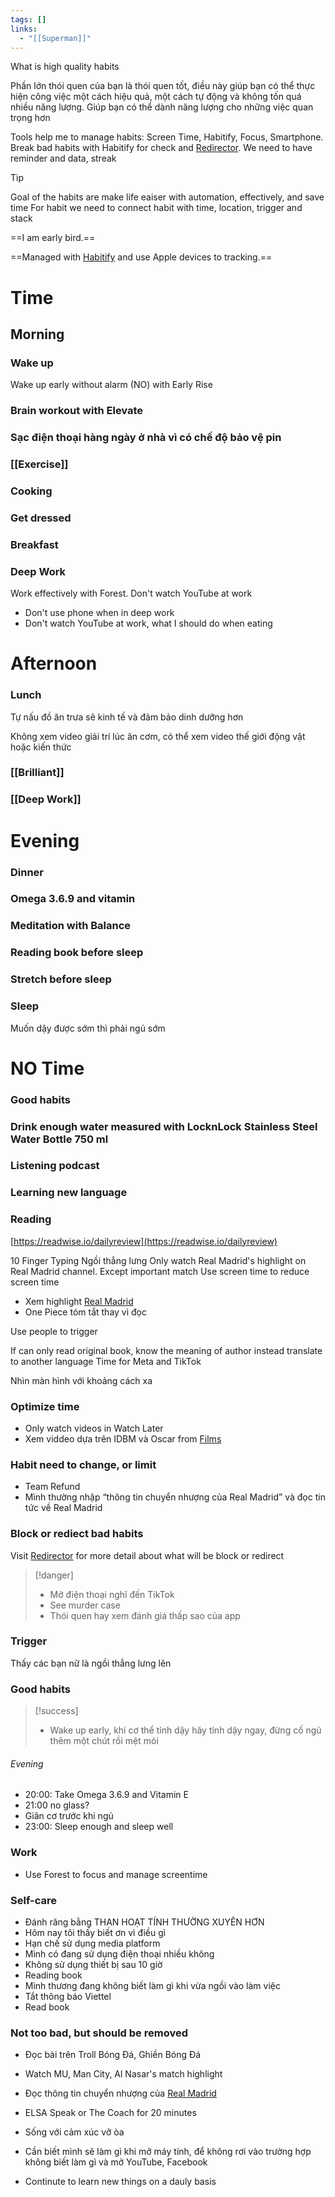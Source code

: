 ```yaml
---
tags: []
links:
  - "[[Superman]]"
---
```

What is high quality habits

Phần lớn thói quen của bạn là thói quen tốt, điều này giúp bạn có thể thực hiện công việc một cách hiệu quả, một cách tự động và không tốn quá nhiều năng lượng. Giúp bạn có thể dành năng lượng cho những việc quan trọng hơn

Tools help me to manage habits: Screen Time, Habitify, Focus, Smartphone. Break bad habits with Habitify for check and [Redirector](Google.md#Redirector). We need to have reminder and data, streak

> [!tip] 
> Goal of the habits are make life eaiser with automation, effectively, and save time
> For habit we need to connect habit with time, location, trigger and stack



==I am early bird.==

==Managed with [Habitify](Habitify.md) and use Apple devices to tracking.==

# Time

## Morning

### Wake up

Wake up early without alarm (NO) with Early Rise

### Brain workout with Elevate

### Sạc điện thoại hàng ngày ở nhà vì có chế độ bảo vệ pin
### [[Exercise]]

### Cooking

### Get dressed
### Breakfast

### Deep Work

Work effectively with Forest. Don't watch YouTube at work

- Don't use phone when in deep work
- Don't watch YouTube at work, what I should do when eating

# Afternoon

### Lunch

Tự nấu đồ ăn trưa sẽ kinh tế và đảm bảo dinh dưỡng hơn

Không xem video giải trí lúc ăn cơm, có thể xem video thế giới động vật hoặc kiến thức

### [[Brilliant]]

### [[Deep Work]]

# Evening

### Dinner

### Omega 3.6.9 and vitamin

### Meditation with Balance

### Reading book before sleep

### Stretch before sleep

### Sleep

Muốn dậy được sớm thì phải ngủ sớm

# NO Time

### Good habits

### Drink enough water measured with LocknLock Stainless Steel Water Bottle 750 ml

### Listening podcast
### Learning new language

### Reading

[https://readwise.io/dailyreview](https://readwise.io/dailyreview)

10 Finger Typing
Ngồi thẳng lưng
Only watch Real Madrid's highlight on Real Madrid channel. Except important match
Use screen time to reduce screen time
- Xem highlight [Real Madrid](Real%20Madrid.md) 
- One Piece tóm tắt thay vì đọc

Use people to trigger

If can only read original book, know the meaning of author instead translate to another language
Time for Meta and TikTok

Nhìn màn hình với khoảng cách xa

### Optimize time

- Only watch videos in Watch Later
- Xem viddeo dựa trên IDBM và Oscar from [Films](https://www.notion.so/bb6acc2866e845a387cbfce59caa9aef?pvs=21)

### Habit need to change, or limit

- Team Refund
- Mình thường nhập “thông tin chuyển nhượng của Real Madrid” và đọc tin tức về Real Madrid

### Block or rediect bad habits

Visit [Redirector](Google.md#Redirector) for more detail about what will be block or redirect

> [!danger]
> - Mở điện thoại nghĩ đến TikTok
> - See murder case
> - Thói quen hay xem đánh giá thấp sao của app

### Trigger

Thấy các bạn nữ là ngồi thẳng lưng lên

### Good habits

> [!success]
> - Wake up early, khi cơ thể tỉnh dậy hãy tỉnh dậy ngay, đừng cố ngủ thêm một chút rồi mệt mỏi


###### Evening

- 20:00: Take Omega 3.6.9 and Vitamin E
- 21:00 no glass?
- Giãn cơ trước khi ngủ
- 23:00: Sleep enough and sleep well

### Work

- Use Forest to focus and manage screentime

### Self-care

- Đánh răng bằng THAN HOẠT TÍNH THƯỜNG XUYÊN HƠN
- Hôm nay tôi thấy biết ơn vì điều gì
- Hạn chế sử dụng media platform
- Mình có đang sử dụng điện thoại nhiều không
- Không sử dụng thiết bị sau 10 giờ
- Reading book
- Mình thương đang không biết làm gì khi vừa ngồi vào làm việc
- Tắt thông báo Viettel
- Read book

### Not too bad, but should be removed

- Đọc bài trên Troll Bóng Đá, Ghiền Bóng Đá
- Watch MU, Man City, Al Nasar's match highlight
- Đọc thông tin chuyển nhượng của [Real Madrid](Real%20Madrid.md) 

- ELSA Speak or The Coach for 20 minutes
- Sống với cảm xúc vỡ òa

- Cần biết mình sẽ làm gì khi mở máy tính, để không rơi vào trường hợp không biết làm gì và mở YouTube, Facebook
- Continute to learn new things on a dauly basis